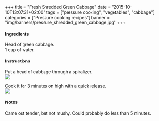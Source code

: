 +++
title = "Fresh Shredded Green Cabbage"
date = "2015-10-10T13:07:31+02:00"
tags = ["pressure cooking", "vegetables", "cabbage"]
categories = ["Pressure cooking recipes"]
banner = "img/banners/pressure_shredded_green_cabbage.jpg"
+++

#### Ingredients
Head of green cabbage.  
1 cup of water.  

#### Instructions
Put a head of cabbage through a spiralizer.  
![](/cook/img/banners/pressure_shredded_green_cabbage.jpg)  

Cook it for 3 minutes on high with a quick release.  
![](/cook/img/banners/pressure_shredded_green_cabbage_2.jpg)  

#### Notes
Came out tender, but not mushy. Could probably do less than 5 minutes.  
